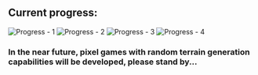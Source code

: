 ## Current progress:

![Progress - 1](https://github.com/user-attachments/assets/313499a2-4feb-4c33-a5aa-5f9bf7a5b9c6)
![Progress - 2](https://github.com/user-attachments/assets/94385feb-ec9c-4ded-b0df-75588c0e9362)
![Progress - 3](https://github.com/user-attachments/assets/6365de43-101f-48f6-9d71-cce067098e78)
![Progress - 4](https://github.com/user-attachments/assets/ff4a58fe-e2d4-4f10-9daf-8695ce111827)

### In the near future, pixel games with random terrain generation capabilities will be developed, please stand by...
